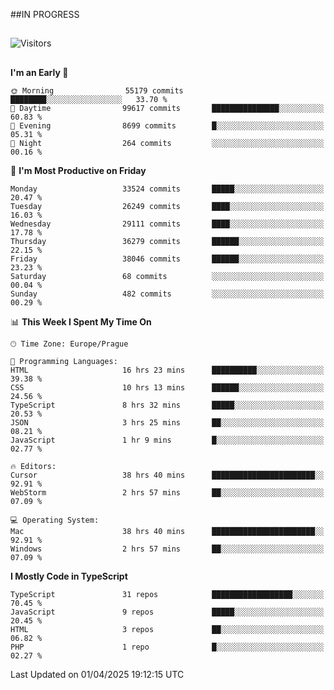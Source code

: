 ##IN PROGRESS
##
![Visitors](https://komarev.com/ghpvc/?username=petrbui&style=for-the-badge&label=Visitors+👀)



##
<!--
[![My GitHub stats](https://github-readme-stats.vercel.app/api?username=petrbui&theme=github_dark)](https://github.com/anuraghazra/github-readme-stats)

[![My wakatime stats](https://github-readme-stats.vercel.app/api/wakatime?username=petrbui&theme=github_dark)](https://github.com/anuraghazra/github-readme-stats)
-->
<!--START_SECTION:waka-->
**I'm an Early 🐤** 

```text
🌞 Morning                55179 commits       ████████░░░░░░░░░░░░░░░░░   33.70 % 
🌆 Daytime                99617 commits       ███████████████░░░░░░░░░░   60.83 % 
🌃 Evening                8699 commits        █░░░░░░░░░░░░░░░░░░░░░░░░   05.31 % 
🌙 Night                  264 commits         ░░░░░░░░░░░░░░░░░░░░░░░░░   00.16 % 
```
📅 **I'm Most Productive on Friday** 

```text
Monday                   33524 commits       █████░░░░░░░░░░░░░░░░░░░░   20.47 % 
Tuesday                  26249 commits       ████░░░░░░░░░░░░░░░░░░░░░   16.03 % 
Wednesday                29111 commits       ████░░░░░░░░░░░░░░░░░░░░░   17.78 % 
Thursday                 36279 commits       ██████░░░░░░░░░░░░░░░░░░░   22.15 % 
Friday                   38046 commits       ██████░░░░░░░░░░░░░░░░░░░   23.23 % 
Saturday                 68 commits          ░░░░░░░░░░░░░░░░░░░░░░░░░   00.04 % 
Sunday                   482 commits         ░░░░░░░░░░░░░░░░░░░░░░░░░   00.29 % 
```


📊 **This Week I Spent My Time On** 

```text
🕑︎ Time Zone: Europe/Prague

💬 Programming Languages: 
HTML                     16 hrs 23 mins      ██████████░░░░░░░░░░░░░░░   39.38 % 
CSS                      10 hrs 13 mins      ██████░░░░░░░░░░░░░░░░░░░   24.56 % 
TypeScript               8 hrs 32 mins       █████░░░░░░░░░░░░░░░░░░░░   20.53 % 
JSON                     3 hrs 25 mins       ██░░░░░░░░░░░░░░░░░░░░░░░   08.21 % 
JavaScript               1 hr 9 mins         █░░░░░░░░░░░░░░░░░░░░░░░░   02.77 % 

🔥 Editors: 
Cursor                   38 hrs 40 mins      ███████████████████████░░   92.91 % 
WebStorm                 2 hrs 57 mins       ██░░░░░░░░░░░░░░░░░░░░░░░   07.09 % 

💻 Operating System: 
Mac                      38 hrs 40 mins      ███████████████████████░░   92.91 % 
Windows                  2 hrs 57 mins       ██░░░░░░░░░░░░░░░░░░░░░░░   07.09 % 
```

**I Mostly Code in TypeScript** 

```text
TypeScript               31 repos            ██████████████████░░░░░░░   70.45 % 
JavaScript               9 repos             █████░░░░░░░░░░░░░░░░░░░░   20.45 % 
HTML                     3 repos             ██░░░░░░░░░░░░░░░░░░░░░░░   06.82 % 
PHP                      1 repo              █░░░░░░░░░░░░░░░░░░░░░░░░   02.27 % 
```




 Last Updated on 01/04/2025 19:12:15 UTC
<!--END_SECTION:waka-->
